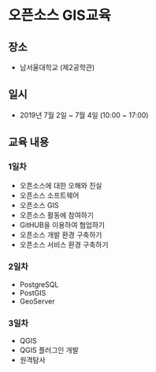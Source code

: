 ﻿# 오픈소스 GIS교육

## 장소
 * 남서울대학교 (제2공학관)

## 일시
 * 2019년 7월 2일 ~ 7월 4일 (10:00 ~ 17:00)

## 교육 내용
### 1일차
 * 오픈소스에 대한 오해와 진실
 * 오픈소스 소프트웨어
 * 오픈소스 GIS
 * 오픈소스 활동에 참여하기
 * GitHUB을 이용하여 협업하기
 * 오픈소스 개발 환경 구축하기
 * 오픈소스 서비스 환경 구축하기

### 2일차
 * PostgreSQL
 * PostGIS
 * GeoServer

### 3일차
 * QGIS
 * QGIS 플러그인 개발
 * 원격탐사
